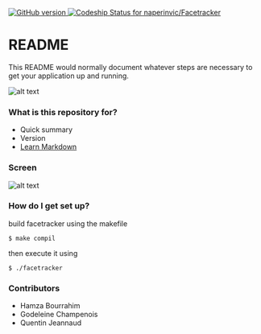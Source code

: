 [![GitHub version](https://badge.fury.io/gh/invicnaper%2FMWF.svg)](http://badge.fury.io/gh/invicnaper%2FMWF)[ ![Codeship Status for naperinvic/Facetracker](https://codeship.com/projects/f71de5f0-6053-0132-5208-2696ea524dd6/status?branch=master)](https://codeship.com/projects/51618)
# README #

This README would normally document whatever steps are necessary to get your application up and running.

![alt text](https://cdn1.iconfinder.com/data/icons/skype-icons/128/skype_camera.png "FT logo")

### What is this repository for? ###

* Quick summary
* Version
* [Learn Markdown](https://bitbucket.org/tutorials/markdowndemo)

### Screen ###

![alt text](https://bytebucket.org/naperinvic/facetracker/raw/9869e64937525274abb9d0221be0a479bd760b9a/screen/facetracker.png?token=ddc9015a8a487bdfa8a816affa56638df983fa74 "FT screen")

### How do I get set up? ###

build facetracker using the makefile 

	$ make compil
	
then execute it using

	$ ./facetracker

### Contributors ###

* Hamza Bourrahim
* Godeleine Champenois
* Quentin Jeannaud

